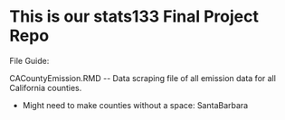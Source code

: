 # This is our stats133 Final Project Repo

File Guide:


CACountyEmission.RMD -- Data scraping file of all emission data for all California counties.
  * Might need to make counties without a space: SantaBarbara
